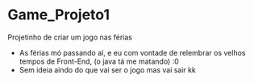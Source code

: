 # Game_Projeto1
Projetinho de criar um jogo nas férias

- As férias mó passando aí, e eu com vontade de relembrar os velhos tempos de Front-End, (o java tá me matando) :0 
- Sem ideia aindo do que vai ser o jogo mas vai sair kk
